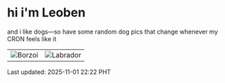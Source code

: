 # hi i'm Leoben

and i like dogs—so have some random dog pics that change whenever my CRON feels like it

|  |  |
|--------|----------|
| ![Borzoi](https://random-dog-vercel.vercel.app/api/random-borzoi?v=1762006945) | ![Labrador](https://random-dog-vercel.vercel.app/api/random-labrador?v=1762006945) |

Last updated: 2025-11-01 22:22 PHT

